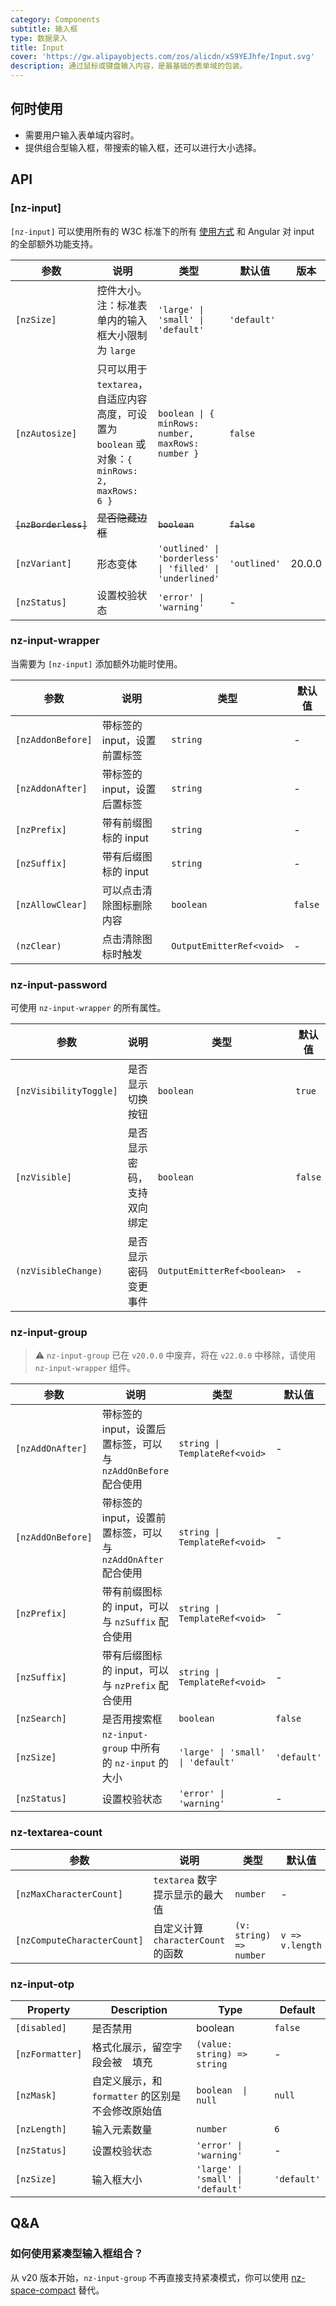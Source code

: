 ```yaml
---
category: Components
subtitle: 输入框
type: 数据录入
title: Input
cover: 'https://gw.alipayobjects.com/zos/alicdn/xS9YEJhfe/Input.svg'
description: 通过鼠标或键盘输入内容，是最基础的表单域的包装。
---
```


## 何时使用

- 需要用户输入表单域内容时。
- 提供组合型输入框，带搜索的输入框，还可以进行大小选择。

## API

### [nz-input]

`[nz-input]` 可以使用所有的 W3C 标准下的所有 [使用方式](https://www.w3schools.com/tags/tag_input.asp) 和 Angular 对 input 的全部额外功能支持。

| 参数                 | 说明                                                                                           | 类型                                                     | 默认值       | 版本   |
| -------------------- | ---------------------------------------------------------------------------------------------- | -------------------------------------------------------- | ------------ | ------ |
| `[nzSize]`           | 控件大小。注：标准表单内的输入框大小限制为 `large`                                             | `'large' \| 'small' \| 'default'`                        | `'default'`  |
| `[nzAutosize]`       | 只可以用于 `textarea`，自适应内容高度，可设置为 `boolean` 或对象：`{ minRows: 2, maxRows: 6 }` | `boolean \| { minRows: number, maxRows: number }`        | `false`      |
| ~~`[nzBorderless]`~~ | ~~是否隐藏边框~~                                                                               | ~~`boolean`~~                                            | ~~`false`~~  |
| `[nzVariant]`        | 形态变体                                                                                       | `'outlined' \| 'borderless' \| 'filled' \| 'underlined'` | `'outlined'` | 20.0.0 |
| `[nzStatus]`         | 设置校验状态                                                                                   | `'error' \| 'warning'`                                   | -            |

### nz-input-wrapper

当需要为 `[nz-input]` 添加额外功能时使用。

| 参数              | 说明                         | 类型                     | 默认值  |
| ----------------- | ---------------------------- | ------------------------ | ------- |
| `[nzAddonBefore]` | 带标签的 input，设置前置标签 | `string`                 | -       |
| `[nzAddonAfter]`  | 带标签的 input，设置后置标签 | `string`                 | -       |
| `[nzPrefix]`      | 带有前缀图标的 input         | `string`                 | -       |
| `[nzSuffix]`      | 带有后缀图标的 input         | `string`                 | -       |
| `[nzAllowClear]`  | 可以点击清除图标删除内容     | `boolean`                | `false` |
| `(nzClear)`       | 点击清除图标时触发           | `OutputEmitterRef<void>` | -       |

### nz-input-password

可使用 `nz-input-wrapper` 的所有属性。

| 参数                   | 说明                       | 类型                        | 默认值  |
| ---------------------- | -------------------------- | --------------------------- | ------- |
| `[nzVisibilityToggle]` | 是否显示切换按钮           | `boolean`                   | `true`  |
| `[nzVisible]`          | 是否显示密码，支持双向绑定 | `boolean`                   | `false` |
| `(nzVisibleChange)`    | 是否显示密码变更事件       | `OutputEmitterRef<boolean>` | -       |

### nz-input-group

> ⚠️ `nz-input-group` 已在 `v20.0.0` 中废弃，将在 `v22.0.0` 中移除，请使用 `nz-input-wrapper` 组件。

| 参数              | 说明                                                          | 类型                              | 默认值      |
| ----------------- | ------------------------------------------------------------- | --------------------------------- | ----------- |
| `[nzAddOnAfter]`  | 带标签的 input，设置后置标签，可以与 `nzAddOnBefore` 配合使用 | `string \| TemplateRef<void>`     | -           |
| `[nzAddOnBefore]` | 带标签的 input，设置前置标签，可以与 `nzAddOnAfter` 配合使用  | `string \| TemplateRef<void>`     | -           |
| `[nzPrefix]`      | 带有前缀图标的 input，可以与 `nzSuffix` 配合使用          | `string \| TemplateRef<void>`     | -           |
| `[nzSuffix]`      | 带有后缀图标的 input，可以与 `nzPrefix` 配合使用          | `string \| TemplateRef<void>`     | -           |
| `[nzSearch]`      | 是否用搜索框                                     | `boolean`                         | `false`     |
| `[nzSize]`        | `nz-input-group` 中所有的 `nz-input` 的大小       | `'large' \| 'small' \| 'default'` | `'default'` |
| `[nzStatus]`      | 设置校验状态                                     | `'error' \| 'warning'`            | -           |

### nz-textarea-count

| 参数                          | 说明                         | 类型                      | 默认值             |
|-----------------------------|----------------------------|-------------------------|-----------------|
| `[nzMaxCharacterCount]`     | `textarea` 数字提示显示的最大值      | `number`                | -               |
| `[nzComputeCharacterCount]` | 自定义计算 `characterCount` 的函数 | `(v: string) => number` | `v => v.length` |

### nz-input-otp

| Property        | Description                                       | Type                              | Default     |
| --------------- | ------------------------------------------------- | --------------------------------- | ----------- |
| `[disabled]`    | 是否禁用                                          | boolean                           | `false`     |
| `[nzFormatter]` | 格式化展示，留空字段会被 ` ` 填充                 | `(value: string) => string`       | -           |
| `[nzMask]`      | 自定义展示，和 `formatter` 的区别是不会修改原始值 | `boolean  \| null`                | `null`      |
| `[nzLength]`    | 输入元素数量                                      | `number`                          | `6`         |
| `[nzStatus]`    | 设置校验状态                                      | `'error' \| 'warning'`            | -           |
| `[nzSize]`      | 输入框大小                                        | `'large' \| 'small' \| 'default'` | `'default'` |

## Q&A

### 如何使用紧凑型输入框组合？

从 v20 版本开始，`nz-input-group` 不再直接支持紧凑模式，你可以使用 [nz-space-compact](/components/space/zh#components-space-demo-compact) 替代。
